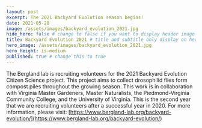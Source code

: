```yaml
---
layout: post
excerpt: The 2021 Backyard Evolution season begins!
date: 2021-05-28
image: /assets/images/backyard_evolution_2021.jpg
hide_hero: false # change to false if you want to display header image
title: Backyard Evolution 2021 # title and subtitle only display on hero
hero_image: /assets/images/backyard_evolution_2021.jpg
hero_height: is-medium
published: true # change this to true
---
```

The Bergland lab is recruiting volunteers for the 2021 Backyard Evolution Citizen Science project. This project aims to collect drosophilid flies form compost piles throughout the growing season. This work is in collaboration with Virginia Master Gardeners, Master Naturalists, the Piedmond-Virginia Community College, and the University of Virginia. This is the second year that we are recruiting volunteers after a successful year in 2020. For more information, please visit: [https://www.bergland-lab.org/backyard-evolution/](https://www.bergland-lab.org/backyard-evolution/)
